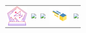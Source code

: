 <div align="center">

| | | | | |
| --- | --- | --- | --- | --- |
| <a href="https://github.com/AntiCope/orion"><img src='https://raw.githubusercontent.com/AntiCope/orion/main/src/main/resources/assets/orion/logo.png' width="64px"></a> | <a href="https://github.com/AntiCope/meteor-rejects"><img src='https://raw.githubusercontent.com/AntiCope/meteor-rejects/master/src/main/resources/assets/rejects/icon.png' width="64px"></a> | <a href="https://anticope.ml/"><img src='https://raw.githubusercontent.com/AntiCope/anticope.ml/master/resources/icon.png' width="64px"></a>  | <a href="https://github.com/AntiCope/meteor-python-addon"><img src='https://raw.githubusercontent.com/AntiCope/meteor-python-addon/main/src/main/resources/assets/pythonaddon/icon.png' width="64px"></a> | <a href="https://github.com/AntiCope/mod-updater"><img src='https://raw.githubusercontent.com/AntiCope/mod-updater/master/.github/icon.png' width="64px"></a> |

</div>
